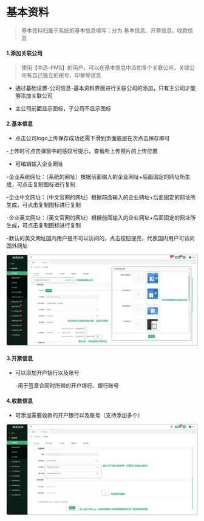 # 基本资料


> 基本资料归属于系统的基本信息填写：分为 基本信息、开票信息、收款信息

#### 1.添加关联公司

> 使用【中造-PMS】的用户，可以在基本信息中添加多个关联公司，关联公司有自己独立的税号，印章等信息

*  通过基础设置-公司信息-基本资料界面进行关联公司的添加，只有主公司才能够添加关联公司

* 主公司前面显示图标，子公司不显示图标


#### 2.基本信息

* 点击公司logo上传保存成功还需下滑到页面底层在次点击保存即可

 -上传时可点击弹窗中的感叹号提示，查看所上传照片的上传位置

* 可编辑输入企业网址

 -企业系统网址：（系统的网址）根据前面输入的企业网址+后面固定的网址所生成，可点击复制图标进行复制

 -企业中文网址：（中文官网的网址）根据前面输入的企业网址+后面固定的网址所生成，可点击复制图标进行复制

 -企业英文网址：（英文官网的网址）根据前面输入的企业网址+后面固定的网址所生成，可点击复制图标进行复制

 -默认的英文网址国内用户是不可以访问的，点击按钮提亮，代表国内用户可访问国外网址

![如图所示](../../file/jbxx.png)


#### 3.开票信息

* 可以添加开户银行以及账号

  -用于签章合同时所带的开户银行、银行账号

#### 4.收款信息

* 可添加需要收款的开户银行以及账号（支持添加多个）


![如图所示](../../file/jbxx1.png)
